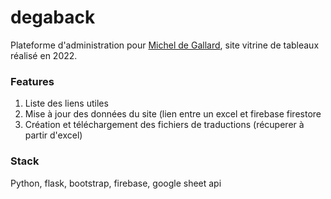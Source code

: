 # degaback

Plateforme d'administration pour [Michel de Gallard](https://www.micheldegallard.fr), site vitrine de tableaux réalisé en 2022.


### Features

1. Liste des liens utiles 
2. Mise à jour des données du site (lien entre un excel et firebase firestore
3. Création et téléchargement des fichiers de traductions (récuperer à partir d'excel)

### Stack

Python, flask, bootstrap, firebase, google sheet api
